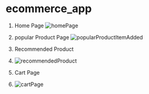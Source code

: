 # ecommerce_app

1) Home Page
![homePage](https://github.com/Avinash1705/ecommerce_app/assets/34656820/e1a6fbf9-5492-4a52-8328-83bf7ff6ddda)
2) popular Product Page
![popularProductItemAdded](https://github.com/Avinash1705/ecommerce_app/assets/34656820/61be8c26-95db-44e0-bae1-594eadaf200b)

3) Recommended Product
4) ![recommendedProduct](https://github.com/Avinash1705/ecommerce_app/assets/34656820/b6dfa086-768b-4f0b-82cd-de2062df8480)

5) Cart Page
6) ![cartPage](https://github.com/Avinash1705/ecommerce_app/assets/34656820/c3ee861b-7997-4305-8ab1-098a392aad69)

